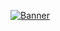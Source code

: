 [![Banner](https://github.com/bxxf/bxxf/assets/43238984/9fe53eb9-6267-4e38-93a5-524eff382bc2)](https://www.linkedin.com/in/brebera/)
